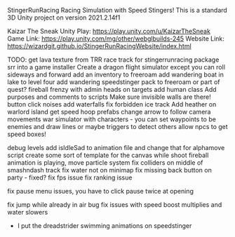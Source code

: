 StingerRunRacing
Racing Simulation with Speed Stingers!
This is a standard 3D Unity project on version 2021.2.14f1

Kaizar The Sneak Unity Play: https://play.unity.com/u/KaizarTheSneak
Game Link: https://play.unity.com/mg/other/webglbuilds-245
Website Link: https://wizardgit.github.io/StingerRunRacingWebsite/index.html

TODO:
get lava texture from TRR race track for stingerrunracing
package srr into a game installer
Create a dragon flight simulator except you can roll sideways and forward
add an inventory to freeroam
add wandering boat in lake to level four
add wandering speedstinger pack to freeroam or part of quest?
fireball frenzy with admin heads on targets
add human class
Add purposes and comments to scripts
Make sure invisible walls are there!
button click noises
add waterfalls
fix forbidden ice track
Add heather on warlord island
get speed hoop prefabs
change arrow to follow camera movements
war simulator with characters - you can set waypoints to be enemies and draw lines or maybe triggers to detect others
allow npcs to get speed boxes!

debug levels
add isIdleSad to animation file and change that for alphamove script 
create some sort of template for the canvas
while shoot fireball animation is playing, move particle system
fix colliders on middle of smashndash track
fix water not on minimap
fix missing back button on party - fixed?
fix fps issue
fix ranking issue

fix pause menu issues, you have to click pause twice at opening

fix jump while already in air bug
fix issues with speed boost multiplies and water slowers

* I put the dreadstrider swimming animations on speedstinger




